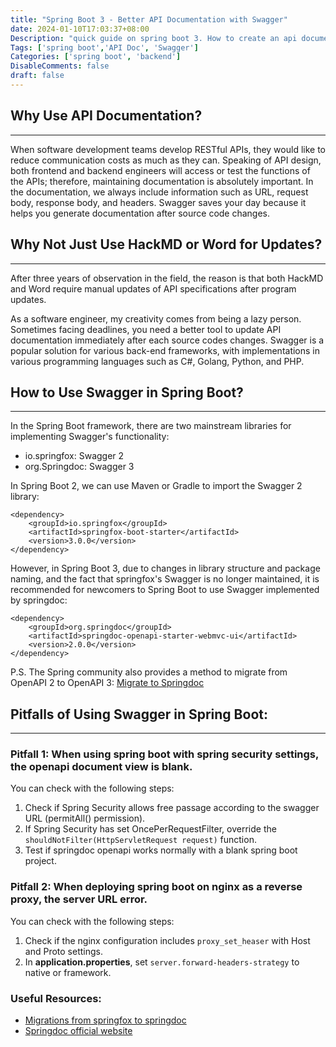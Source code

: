 ```yaml
---
title: "Spring Boot 3 - Better API Documentation with Swagger"
date: 2024-01-10T17:03:37+08:00
Description: "quick guide on spring boot 3. How to create an api document with swagger. "
Tags: ['spring boot','API Doc', 'Swagger']
Categories: ['spring boot', 'backend']
DisableComments: false
draft: false
---
```

## Why Use API Documentation?

---
When software development teams develop RESTful APIs, they would like to reduce communication costs as much as they can. Speaking of API design, both frontend and backend engineers will access or test the functions of the APIs; therefore, maintaining documentation is absolutely important. In the documentation, we always include information such as URL, request body, response body, and headers. Swagger saves your day because it helps you generate documentation after source code changes.

## Why Not Just Use HackMD or Word for Updates?

---
After three years of observation in the field, the reason is that both HackMD and Word require manual updates of API specifications after program updates.

As a software engineer, my creativity comes from being a lazy person. Sometimes facing deadlines, you need a better tool to update API documentation immediately after each source codes changes. Swagger is a popular solution for various back-end frameworks, with implementations in various programming languages such as C#, Golang, Python, and PHP.

## How to Use Swagger in Spring Boot?

---
In the Spring Boot framework, there are two mainstream libraries for implementing Swagger's functionality:
- io.springfox: Swagger 2
- org.Springdoc: Swagger 3

In Spring Boot 2, we can use Maven or Gradle to import the Swagger 2 library:
```
<dependency>
    <groupId>io.springfox</groupId>
    <artifactId>springfox-boot-starter</artifactId>
    <version>3.0.0</version>
</dependency>
```

However, in Spring Boot 3, due to changes in library structure and package naming, and the fact that springfox's Swagger is no longer maintained, it is recommended for newcomers to Spring Boot to use Swagger implemented by springdoc:
```
<dependency>
    <groupId>org.springdoc</groupId>
    <artifactId>springdoc-openapi-starter-webmvc-ui</artifactId>
    <version>2.0.0</version>
</dependency>
```
P.S. The Spring community also provides a method to migrate from OpenAPI 2 to OpenAPI 3: [Migrate to Springdoc](https://springdoc.org/migrating-from-springfox.html)

## Pitfalls of Using Swagger in Spring Boot:

---
### Pitfall 1: When using spring boot with spring security settings, the openapi document view is blank.
You can check with the following steps:
1. Check if Spring Security allows free passage according to the swagger URL (permitAll() permission).
2. If Spring Security has set OncePerRequestFilter, override the `shouldNotFilter(HttpServletRequest request)` function.
3. Test if springdoc openapi works normally with a blank spring boot project.

### Pitfall 2: When deploying spring boot on nginx as a reverse proxy, the server URL error.
You can check with the following steps:
1. Check if the nginx configuration includes `proxy_set_heaser` with Host and Proto settings.
2. In **application.properties**, set `server.forward-headers-strategy` to native or framework.

### Useful Resources: 
- [Migrations from springfox to springdoc](https://blog.idontwannarock.me/2022/12/springfox_to_springdoc/)
- [Springdoc official website](https://springdoc.org/migrating-from-springfox.html)